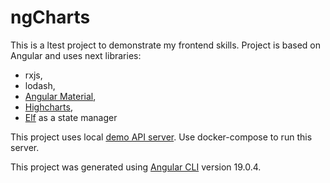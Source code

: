 # ngCharts

This is a ltest project to demonstrate my frontend skills. Project is based on Angular and uses next libraries:
* rxjs,
* lodash,
* [Angular Material](https://material.angular.io/),
* [Highcharts](https://www.highcharts.com/),
* [Elf](https://ngneat.github.io/elf/) as a state manager

This project uses local [demo API server](https://github.com/ingmartin/demoChartsAPI.py). Use docker-compose to run this server.

This project was generated using [Angular CLI](https://github.com/angular/angular-cli) version 19.0.4.  

